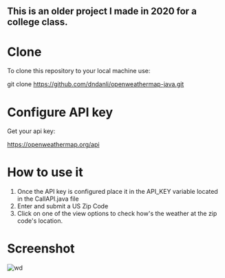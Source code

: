## This is an older project I made in 2020 for a college class.

# Clone
To clone this repository to your local machine use:

git clone https://github.com/dndanli/openweathermap-java.git

# Configure API key
Get your api key:

https://openweathermap.org/api

# How to use it
1. Once the API key is configured place it in the API_KEY variable located in the CallAPI.java file
2. Enter and submit a US Zip Code
3. Click on one of the view options to check how's the weather at the zip code's location.

# Screenshot
![wd](https://user-images.githubusercontent.com/73452073/129433110-c852826a-14fc-493a-a5b5-2b371d333927.png)


